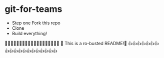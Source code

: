 # git-for-teams

- Step one Fork this repo
- Clone
- Build everything!

👊👊👊👊👊👊👊👊👊👊👊👊👊👊👊👊👊👊👊
💩 This is a ro-busted README!💩
👍👍👍👍👍👍👍👍👍👍👍👍👍👍👍👍👍👍👍
